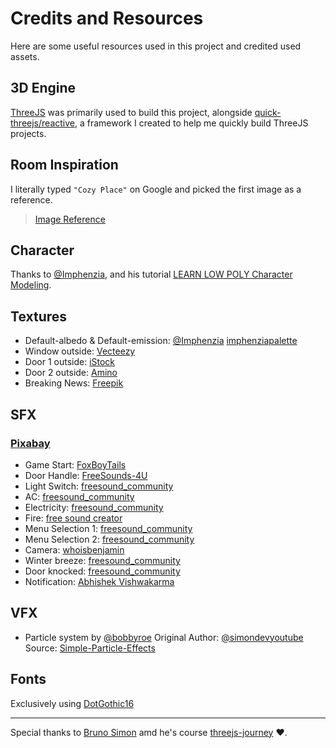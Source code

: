 # Credits and Resources

Here are some useful resources used in this project and credited used assets.

## 3D Engine

[ThreeJS](https://threejs.org/) was primarily used to build this project, alongside [quick-threejs/reactive](https://www.npmjs.com/package/@quick-threejs/reactive), a framework I created to help me quickly build ThreeJS projects.

## Room Inspiration

I literally typed `"Cozy Place"` on Google and picked the first image as a reference.

> [Image Reference](https://images.squarespace-cdn.com/content/v1/60b8d71a4f0ef07e2050c341/fba35ce9-1701-457f-99fb-c5f3179ba9a0/Mobile-edited+%281%29.jpg)

## Character

Thanks to [@Imphenzia](https://www.youtube.com/@Imphenzia), and his tutorial [LEARN LOW POLY Character Modeling](https://www.youtube.com/watch?v=PTWV67qUX2k&t=89s).

## Textures

- Default-albedo & Default-emission: [@Imphenzia](https://www.youtube.com/@Imphenzia) [imphenziapalette](https://tinyurl.com/imphenziapalette)
- Window outside: [Vecteezy](https://static.vecteezy.com/system/resources/thumbnails/049/925/954/large/blurred-night-city-background-with-colored-bokeh-view-of-the-city-from-a-height-out-of-focus-video.jpg)
- Door 1 outside: [iStock](https://media.istockphoto.com/id/1356768309/video/walking-on-the-empty-dark-corridor-in-slow-motion-120fps.jpg?s=480x480&k=20&c=p1jyiMANei_dwghw0da_2ldlnkFQGj6sREvpXlcKe-k=)
- Door 2 outside: [Amino](https://pm1.aminoapps.com/7629/23779141d179f93db3fc2674ca6aa4067569f5d5r1-452-679v2_hq.jpg)
- Breaking News: [Freepik](https://www.freepik.com/search?format=search&last_filter=query&last_value=Breaking+new&query=Breaking+new)

## SFX

### [Pixabay](https://pixabay.com//?utm_source=link-attribution&utm_medium=referral&utm_campaign=music&utm_content=401153)

- Game Start: [FoxBoyTails](https://pixabay.com/users/foxboytails-49447089/?utm_source=link-attribution&utm_medium=referral&utm_campaign=music&utm_content=317318)
- Door Handle: [FreeSounds-4U](https://pixabay.com/users/freesounds-4u-51979242/?utm_source=link-attribution&utm_medium=referral&utm_campaign=music&utm_content=401153)
- Light Switch: [freesound_community](https://pixabay.com/users/freesound_community-46691455/?utm_source=link-attribution&utm_medium=referral&utm_campaign=music&utm_content=80675)
- AC: [freesound_community](https://pixabay.com/users/freesound_community-46691455/?utm_source=link-attribution&utm_medium=referral&utm_campaign=music&utm_content=104741)
- Electricity: [freesound_community](https://pixabay.com/users/freesound_community-46691455/?utm_source=link-attribution&utm_medium=referral&utm_campaign=music&utm_content=106510)
- Fire: [free sound creator](https://pixabay.com/users/freesounds123-49985424/?utm_source=link-attribution&utm_medium=referral&utm_campaign=music&utm_content=340951)
- Menu Selection 1: [freesound_community](https://pixabay.com/users/freesound_community-46691455/?utm_source=link-attribution&utm_medium=referral&utm_campaign=music&utm_content=102220)
- Menu Selection 2: [freesound_community](https://pixabay.com/users/freesound_community-46691455/?utm_source=link-attribution&utm_medium=referral&utm_campaign=music&utm_content=47560)
- Camera: [whoisbenjamin](https://pixabay.com/users/whoisbenjamin-45225933/?utm_source=link-attribution&utm_medium=referral&utm_campaign=music&utm_content=236350)
- Winter breeze: [freesound_community](https://pixabay.com/users/freesound_community-46691455/?utm_source=link-attribution&utm_medium=referral&utm_campaign=music&utm_content=36867)
- Door knocked: [freesound_community](https://pixabay.com/users/freesound_community-46691455/?utm_source=link-attribution&utm_medium=referral&utm_campaign=music&utm_content=86241)
- Notification: [Abhishek Vishwakarma](https://pixabay.com/users/abhicreates-21479734/?utm_source=link-attribution&utm_medium=referral&utm_campaign=music&utm_content=348820)

## VFX

- Particle system by [@bobbyroe](https://github.com/bobbyroe)
  Original Author: [@simondevyoutube](https://github.com/simondevyoutube)
  Source: [Simple-Particle-Effects](https://github.com/bobbyroe/Simple-Particle-Effects)

## Fonts

Exclusively using [DotGothic16](https://fonts.google.com/specimen/DotGothic16)

---

Special thanks to [Bruno Simon](https://github.com/brunosimon) amd he's course [threejs-journey](https://threejs-journey.com/) ❤️.
